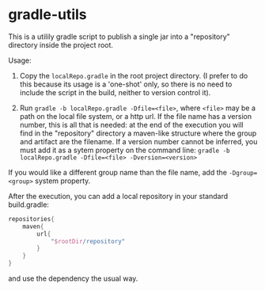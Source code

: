 gradle-utils
============
This is a utilily gradle script to publish a single jar into a "repository" directory inside the project root.

Usage: 

1. Copy the `localRepo.gradle` in the root project directory. (I prefer to do this because its usage is a 'one-shot' only, so there is no need to include the script in the build, neither to version control it).

2. Run `gradle -b localRepo.gradle -Dfile=<file>`, where `<file>` may be a path on the local file system, or a http url.
If the file name has a version number, this is all that is needed: at the end of the execution you will find in the "repository" directory a maven-like structure where the group and artifact are the filename.
If a version number cannot be inferred, you must add it as a sytem property on the command line:
	`gradle -b localRepo.gradle -Dfile=<file> -Dversion=<version>`

If you would like a different group name than the file name, add the `-Dgroup=<group>` system property.

After the execution, you can add a local repository in your standard build.gradle:

```gradle
repositories{
	maven{
		url{
			"$rootDir/repository"
		}
	}
}
```

and use the dependency the usual way.
